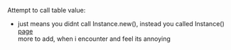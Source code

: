 Attempt to call table value:  
  - just means you didnt call Instance.new(), instead you called Instance() [page](https://devforum.roblox.com/t/attempt-to-call-a-table-value/542038)  
more to add, when i encounter and feel its annoying
